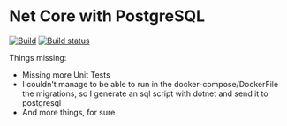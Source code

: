 # Net Core with PostgreSQL

[![Build](https://travis-ci.org/alexon1234/NETCORE_Test.svg?branch=master)](https://travis-ci.org/alexon1234/NETCORE_Test.svg?branch=master)
[![Build status](https://ci.appveyor.com/api/projects/status/n1i7rr50vboryh2e?svg=true)](https://ci.appveyor.com/project/alexon1234/netcore-test)



Things missing:
- Missing more Unit Tests
- I couldn't manage to be able to run in the docker-compose/DockerFile the migrations, so I generate an sql script with dotnet and send it to postgresql
- And more things, for sure

